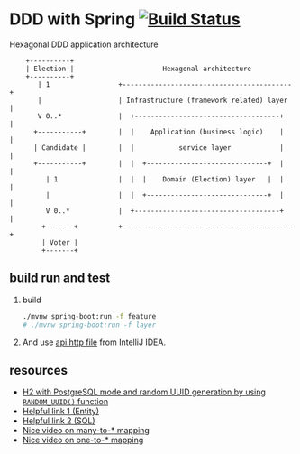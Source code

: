 # DDD with Spring [![Build Status](https://travis-ci.org/daggerok/ddd-spring-hexagonal-architecture.svg?branch=master)](https://travis-ci.org/daggerok/ddd-spring-hexagonal-architecture)
Hexagonal DDD application architecture

```
    +----------+
    | Election |                      Hexagonal architecture
    +----------+
       | 1                 +------------------------------------------+
       |                   | Infrastructure (framework related) layer |
       V 0..*              |  +------------------------------------+  |
      +-----------+        |  |    Application (business logic)    |  |
      | Candidate |        |  |           service layer            |  |
      +-----------+        |  |  +------------------------------+  |  |
         | 1               |  |  |    Domain (Election) layer   |  |  |
         |                 |  |  +------------------------------+  |  |
         V 0..*            |  +------------------------------------+  |
        +-------+          +------------------------------------------+
        | Voter |
        +-------+
```

## build run and test

1. build
   ```bash
   ./mvnw spring-boot:run -f feature
   # ./mvnw spring-boot:run -f layer
   ```
1. And use [api.http file](api.http) from IntelliJ IDEA.

## resources

* [H2 with PostgreSQL mode and random UUID generation by using `RANDOM_UUID()` function](feature/src/main/resources/db/migration/V1__schema.sql#L2)
* [Helpful link 1 (Entity)](https://github.com/daggerok/spring-data-jdbc-examples/blob/dcd2fde95222f97a6accbd8db929677c05496688/many-to-many/src/main/java/com/example/springdatajdbconetomany/SpringDataJdbcManyToManyApplication.java)
* [Helpful link 2 (SQL)](https://github.com/daggerok/spring-data-jdbc-examples/blob/dcd2fde95222f97a6accbd8db929677c05496688/many-to-many/src/main/resources/db/migration/ddl.sql)
* [Nice video on  many-to-* mapping](https://www.youtube.com/watch?v=5rqlqon8xko)
* [Nice video on  one-to-* mapping](https://www.youtube.com/watch?v=ccxBXDAPdmo)
